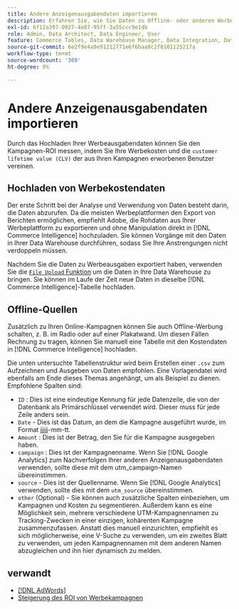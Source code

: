 ```yaml
---
title: Andere Anzeigenausgabendaten importieren
description: Erfahren Sie, wie Sie Daten zu Offline- oder anderen Werbeausgaben in importieren [!DNL Commerce Intelligence].
exl-id: 6f12a397-0927-4e87-95ff-3a55ccc9e14b
role: Admin, Data Architect, Data Engineer, User
feature: Commerce Tables, Data Warehouse Manager, Data Integration, Data Import/Export
source-git-commit: 6e2f9e4a9e91212771e6f6baa8c2f8101125217a
workflow-type: tm+mt
source-wordcount: '369'
ht-degree: 0%

---
```


# Andere Anzeigenausgabendaten importieren

Durch das Hochladen Ihrer Werbeausgabendaten können Sie den Kampagnen-ROI messen, indem Sie Ihre Werbekosten und die `customer lifetime value (CLV)` der aus Ihren Kampagnen erworbenen Benutzer vereinen.

## Hochladen von Werbekostendaten

Der erste Schritt bei der Analyse und Verwendung von Daten besteht darin, die Daten abzurufen. Da die meisten Werbeplattformen den Export von Berichten ermöglichen, empfiehlt Adobe, die Rohdaten aus Ihrer Werbeplattform zu exportieren und ohne Manipulation direkt in [!DNL Commerce Intelligence] hochzuladen. Sie können Vorgänge mit den Daten in Ihrer Data Warehouse durchführen, sodass Sie Ihre Anstrengungen nicht verdoppeln müssen.

Nachdem Sie die Daten zu Werbeausgaben exportiert haben, verwenden Sie die [`File Upload` Funktion](../connecting-data/using-file-uploader.md) um die Daten in Ihre Data Warehouse zu bringen. Sie können im Laufe der Zeit neue Daten in dieselbe [!DNL Commerce Intelligence]-Tabelle hochladen.

## Offline-Quellen

Zusätzlich zu Ihren Online-Kampagnen können Sie auch Offline-Werbung schalten, z. B. im Radio oder auf einer Plakatwand. Um diesen Fällen Rechnung zu tragen, können Sie manuell eine Tabelle mit den Kostendaten in [!DNL Commerce Intelligence] hochladen.

Die unten untersuchte Tabellenstruktur wird beim Erstellen einer `.csv` zum Aufzeichnen und Ausgeben von Daten empfohlen. Eine Vorlagendatei wird ebenfalls am Ende dieses Themas angehängt, um als Beispiel zu dienen. Empfohlene Spalten sind:

* `ID` : Dies ist eine eindeutige Kennung für jede Datenzeile, die von der Datenbank als Primärschlüssel verwendet wird. Dieser muss für jede Zeile anders sein.
* `Date` - Dies ist das Datum, an dem die Kampagne ausgeführt wurde, im Format jjjjj-mm-tt.
* `Amount` : Dies ist der Betrag, den Sie für die Kampagne ausgegeben haben.
* `campaign` : Dies ist der Kampagnenname. Wenn Sie [!DNL Google Analytics] zum Nachverfolgen Ihrer anderen Anzeigenausgabendaten verwenden, sollte diese mit dem utm\_campaign-Namen übereinstimmen.
* `source` - Dies ist der Quellenname. Wenn Sie [!DNL Google Analytics] verwenden, sollte dies mit dem `utm_source` übereinstimmen.
* `other` (Optional) - Sie können auch zusätzliche Spalten einbeziehen, um Kampagnen und Kosten zu segmentieren. Außerdem kann es eine Möglichkeit sein, mehrere verschiedene UTM-Kampagnennamen zu Tracking-Zwecken in einer einzigen, kohärenten Kampagne zusammenzufassen. Anstatt dies manuell einzurichten, empfiehlt es sich möglicherweise, eine V-Suche zu verwenden, um ein zweites Blatt zu verwenden, um jeden Kampagnennamen mit dem anderen Namen abzugleichen und ihn hier dynamisch zu melden.

## verwandt

* [ [!DNL AdWords] ](../integrations/google-adwords.md)
* [Steigerung des ROI von Werbekampagnen](../../analysis/roi-ad-camp.md)
